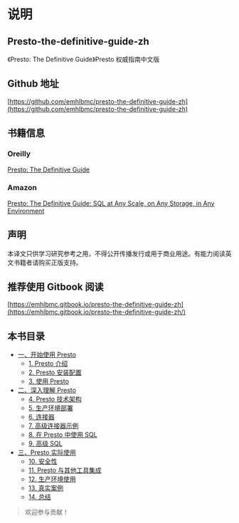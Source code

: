 # 说明

## Presto-the-definitive-guide-zh

《Presto: The Definitive Guide》Presto 权威指南中文版

## Github 地址

[https://github.com/emhlbmc/presto-the-definitive-guide-zh](https://github.com/emhlbmc/presto-the-definitive-guide-zh)

## 书籍信息

### Oreilly

[Presto: The Definitive Guide](https://learning.oreilly.com/library/view/presto-the-definitive/9781492044260/)

### Amazon

[Presto: The Definitive Guide: SQL at Any Scale, on Any Storage, in Any Environment](https://www.amazon.com/Presto-Definitive-Guide-Storage-Environment/dp/149204427X)

## 声明

本译文只供学习研究参考之用，不得公开传播发行或用于商业用途。有能力阅读英文书籍者请购买正版支持。

## 推荐使用 Gitbook 阅读

[https://emhlbmc.gitbook.io/presto-the-definitive-guide-zh](https://emhlbmc.gitbook.io/presto-the-definitive-guide-zh/)

## 本书目录

* [一、开始使用 Presto](getting-started-with-presto/)
  * [1. Presto 介绍](getting-started-with-presto/introducing-presto.md)
  * [2. Presto 安装配置](getting-started-with-presto/installing-and-configuring-presto.md)
  * [3. 使用 Presto](getting-started-with-presto/using-presto.md)
* [二、深入理解 Presto](diving-deeper-into-presto/README.md)
  * [4. Presto 技术架构](diving-deeper-into-presto/presto-architecture.md)
  * [5. 生产环境部署](diving-deeper-into-presto/production-ready-deployment.md)
  * [6. 连接器](diving-deeper-into-presto/connectors.md)
  * [7. 高级连接器示例](diving-deeper-into-presto/advanced-connector-examples.md)
  * [8. 在 Presto 中使用 SQL](diving-deeper-into-presto/using-sql-in-presto.md)
  * [9. 高级 SQL](diving-deeper-into-presto/advanced-sql.md)
* [三、Presto 实际使用](presto-in-real-world-uses/README.md)
  * [10. 安全性](presto-in-real-world-uses/security.md)
  * [11. Presto 与其他工具集成](presto-in-real-world-uses/integrating-presto-with-other-tools.md)
  * [12. 生产环境使用](presto-in-real-world-uses/presto-in-production.md)
  * [13. 真实案例](presto-in-real-world-uses/real-world-examples.md)
  * [14. 总结](presto-in-real-world-uses/conclusion.md)

> 欢迎参与贡献！

